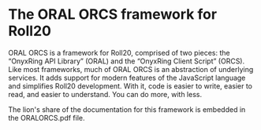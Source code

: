 # The ORAL ORCS framework for Roll20  

ORAL ORCS is a framework for Roll20, comprised of two pieces: the “OnyxRing API Library” (ORAL) and the “OnyxRing Client Script” (ORCS). Like most frameworks, much of ORAL ORCS is an abstraction of underlying services. It adds support for modern features of the JavaScript language and simplifies Roll20 development. With it, code is easier to write, easier to read, and easier to understand. You can do more, with less.

The lion's share of the documentation for this framework is embedded in the ORALORCS.pdf file.  
